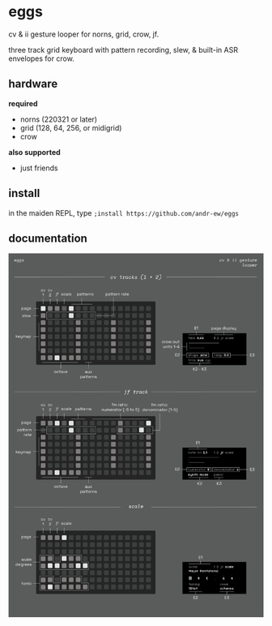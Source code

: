 # eggs

cv & ii gesture looper for norns, grid, crow, jf.

three track grid keyboard with pattern recording, slew, & built-in ASR envelopes for crow.

## hardware

**required**

- norns (220321 or later)
- grid (128, 64, 256, or midigrid)
- crow

**also supported**

- just friends

## install

in the maiden REPL, type `;install https://github.com/andr-ew/eggs`


## documentation

![documentation image](lib/doc/eggs-01.png)
